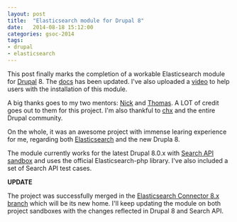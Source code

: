 ```yaml
---
layout: post
title:  "Elasticsearch module for Drupal 8"
date:   2014-08-18 15:12:00
categories: gsoc-2014
tags: 
- drupal
- elasticsearch
---
```

This post finally marks the completion of a workable Elasticsearch module for [Drupal][drupal] 8. The [docs][project-page] has been updated. I've also uploaded a [video][youtube-video-link] to help users with the installation of this module.

A big thanks goes to my two mentors: [Nick][Nick_vh] and [Thomas][drunken-monkey]. A LOT of credit goes out to them for this project. I'm also thankful to [chx][chx] and the entire Drupal community. 

On the whole, it was an awesome project with immense learing experience for me, regarding both [Elasticsearch][elasticsearch] and the new Drupla 8.

The module currently works for the latest Drupal 8.0.x with [Search API sandbox][search-api] and uses the official Elasticsearch-php library. I've also included a set of Search API test cases.

**UPDATE**

The project was successfully merged in the [Elasticsearch Connector 8.x branch][elasticsearch-connector-8x-branch] which will be its new home. I'll keep updating the module on both project sandboxes with the changes reflected in Drupal 8 and Search API.


[drupal]: https://moodle.org/
[elasticsearch]: http://www.elasticsearch.org/
[search-api]: https://www.drupal.org/sandbox/daeron/2091893
[project-page]: https://www.drupal.org/sandbox/prateeksachan/2275583
[youtube-video-link]: http://youtu.be/bX0PnhnQWoc
[Nick_vh]: https://www.drupal.org/u/Nick_vh
[drunken-monkey]: https://www.drupal.org/u/drunken-monkey
[chx]: https://www.drupal.org/u/chx
[elasticsearch-connector-8x-branch]: https://www.drupal.org/node/2159059/git-instructions/8.x-1.x
